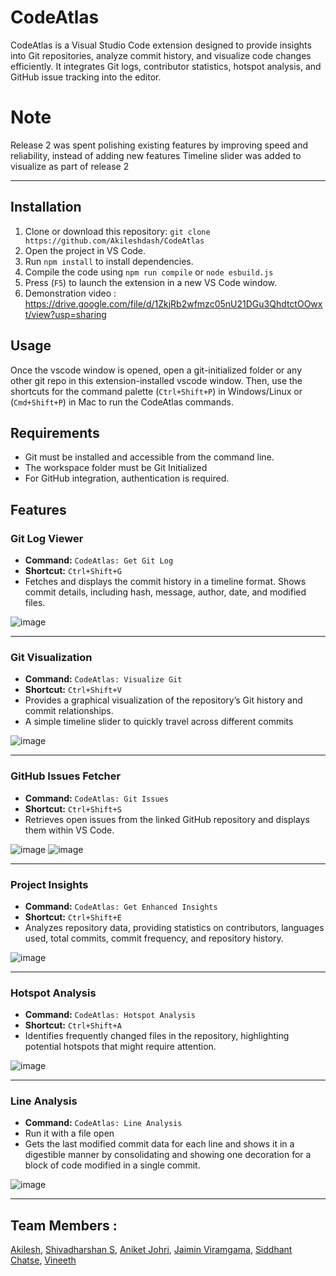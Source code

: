 # CodeAtlas

CodeAtlas is a Visual Studio Code extension designed to provide insights into Git repositories, analyze commit history, and visualize code changes efficiently. It integrates Git logs, contributor statistics, hotspot analysis, and GitHub issue tracking into the editor.

# Note

Release 2 was spent polishing existing features by improving speed and reliability, instead of adding new features
Timeline slider was added to visualize as part of release 2

---

## Installation

1. Clone or download this repository: `git clone https://github.com/Akileshdash/CodeAtlas `
2. Open the project in VS Code.
3. Run `npm install` to install dependencies.
4. Compile the code using `npm run compile` or `node esbuild.js`
5. Press (`F5`) to launch the extension in a new VS Code window.
6. Demonstration video : https://drive.google.com/file/d/1ZkjRb2wfmzc05nU21DGu3QhdtctOOwxt/view?usp=sharing

## Usage

Once the vscode window is opened, open a git-initialized folder or any other git repo in this extension-installed vscode window. Then, use the shortcuts for the command palette (`Ctrl+Shift+P`) in Windows/Linux or (`Cmd+Shift+P`) in Mac to run the CodeAtlas commands.

## Requirements

- Git must be installed and accessible from the command line.
- The workspace folder must be Git Initialized
- For GitHub integration, authentication is required.

## Features

### Git Log Viewer

- **Command:** `CodeAtlas: Get Git Log`
- **Shortcut:** `Ctrl+Shift+G`
- Fetches and displays the commit history in a timeline format. Shows commit details, including hash, message, author, date, and modified files.

![image](https://github.com/user-attachments/assets/c415c57a-656a-4b70-aa14-f0acdbc3d0d5)

---

### Git Visualization

- **Command:** `CodeAtlas: Visualize Git`
- **Shortcut:** `Ctrl+Shift+V`
- Provides a graphical visualization of the repository’s Git history and commit relationships.
- A simple timeline slider to quickly travel across different commits

![image](https://github.com/user-attachments/assets/f63bb8ca-30b9-4a8d-85dd-44ea032f2d1d)

---

### GitHub Issues Fetcher

- **Command:** `CodeAtlas: Git Issues`
- **Shortcut:** `Ctrl+Shift+S`
- Retrieves open issues from the linked GitHub repository and displays them within VS Code.

![image](https://github.com/user-attachments/assets/bdb11a2a-7623-4968-8278-e2aead784be2)
![image](https://github.com/user-attachments/assets/15d9b8f2-5a24-4119-b21a-2a8f4c120e43)

---

### Project Insights

- **Command:** `CodeAtlas: Get Enhanced Insights`
- **Shortcut:** `Ctrl+Shift+E`
- Analyzes repository data, providing statistics on contributors, languages used, total commits, commit frequency, and repository history.

![image](https://github.com/user-attachments/assets/e3708e56-a9ff-44ab-a9d1-e5e0670f7971)

---

### Hotspot Analysis

- **Command:** `CodeAtlas: Hotspot Analysis`
- **Shortcut:** `Ctrl+Shift+A`
- Identifies frequently changed files in the repository, highlighting potential hotspots that might require attention.

![image](https://github.com/user-attachments/assets/c9103eb2-7a2a-4068-8c3a-47277fb8c124)

---

### Line Analysis

- **Command:** `CodeAtlas: Line Analysis`
- Run it with a file open
- Gets the last modified commit data for each line and shows it in a digestible manner by consolidating and showing one decoration for a block of code modified in a single commit.

![image](https://github.com/user-attachments/assets/33109d15-3710-471b-9e6f-4c157ca86089)

---

## Team Members :

[Akilesh](https://github.com/Akileshdash), [Shivadharshan S](https://github.com/Shiva9361), [Aniket Johri](https://github.com/Error-404-NotFound), [Jaimin Viramgama](https://github.com/i-apex), [Siddhant Chatse](https://github.com/sid1309), [Vineeth](https://github.com/VINEETH1425)
